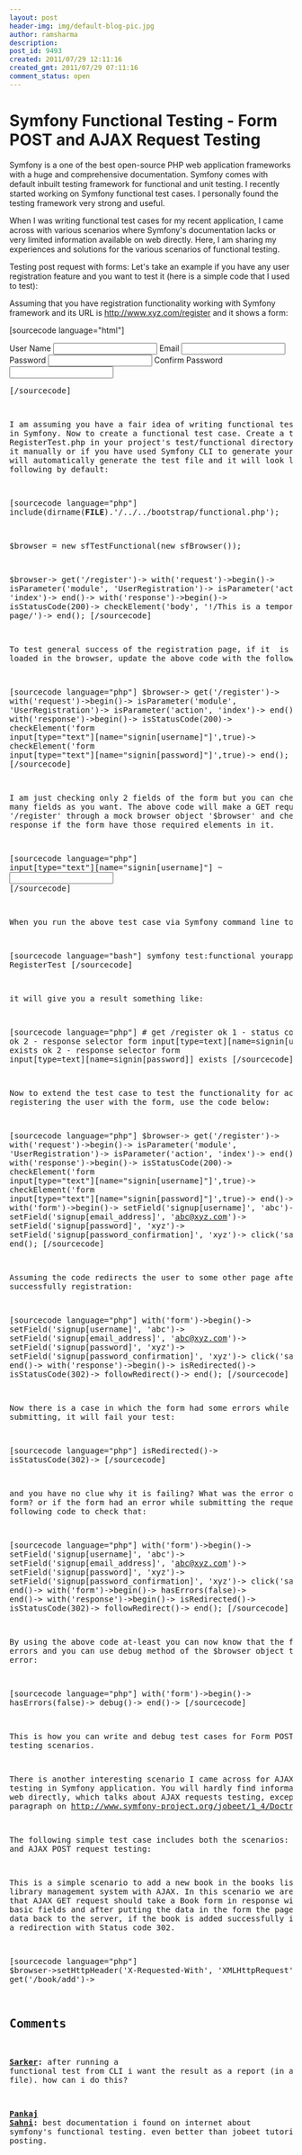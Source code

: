 ```yaml
---
layout: post
header-img: img/default-blog-pic.jpg
author: ramsharma
description: 
post_id: 9493
created: 2011/07/29 12:11:16
created_gmt: 2011/07/29 07:11:16
comment_status: open
---
```


# Symfony Functional Testing - Form POST and AJAX Request Testing

Symfony is a one of the best open-source PHP web application frameworks with a huge and comprehensive documentation. Symfony comes with default inbuilt testing framework for functional and unit testing. I recently started working on Symfony functional test cases. I personally found the testing framework very strong and useful.

When I was writing functional test cases for my recent application, I came across with various scenarios where Symfony's documentation lacks or very limited information available on web directly. Here, I am sharing my experiences and solutions for the various scenarios of functional testing.

Testing post request with forms: Let's take an example if you have any user registration feature and you want to test it (here is a simple code that I used to test):

Assuming that you have registration functionality working with Symfony framework and its URL is http://www.xyz.com/register and it shows a form:

[sourcecode language="html"] <form action="/register" method="post" > <tr> <th><label for="signup_username">User Name</label></th> <td><input type="text" name="signup[username]" id="signup_username" /></td> </tr> <tr> <th><label for="signup_email">Email</label></th> <td><input type="text" name="signup[email]" id="signup_email" /></td> </tr> <tr> <th><label for="signup_password">Password</label></th> <td><input type="password" name="signup[password]" id="signup_password" /></td> </tr> <tr> <th><label for="signup_password_confirmation">Confirm Password</label></th> <td><input type="password" name="signup[password_confirmation]" id="signup_password_confirmation" /></td> </tr> </form> <pre>[/sourcecode]

I am assuming you have a fair idea of writing functional test cases in Symfony. Now to create a functional test case. Create a test file RegisterTest.php in your project's test/functional directory, you can do it manually or if you have used Symfony CLI to generate your module, it will automatically generate the test file and it will look like the following by default:

[sourcecode language="php"] include(dirname(**FILE**).'/../../bootstrap/functional.php');

$browser = new sfTestFunctional(new sfBrowser());

$browser-> get('/register')-> with('request')->begin()-> isParameter('module', 'UserRegistration')-> isParameter('action', 'index')-> end()-> with('response')->begin()-> isStatusCode(200)-> checkElement('body', '!/This is a temporary page/')-> end(); [/sourcecode]

To test general success of the registration page, if it  is properly loaded in the browser, update the above code with the following:

[sourcecode language="php"] $browser-> get('/register')-> with('request')->begin()-> isParameter('module', 'UserRegistration')-> isParameter('action', 'index')-> end()-> with('response')->begin()-> isStatusCode(200)-> checkElement('form input[type="text"][name="signin[username]"]',true)-> checkElement('form input[type="text"][name="signin[password]"]',true)-> end(); [/sourcecode]

I am just checking only 2 fields of the form but you can check as many fields as you want. The above code will make a GET request to '/register' through a mock browser object '$browser' and check the response if the form have those required elements in it.

[sourcecode language="php"] input[type="text"][name="signin[username]"] ~ <input type="text" name="signup[username]" id="signup_username" /> [/sourcecode]

When you run the above test case via Symfony command line tool:

[sourcecode language="bash"] symfony test:functional yourapp RegisterTest [/sourcecode]

it will give you a result something like:

[sourcecode language="php"] # get /register ok 1 - status code is 200 ok 2 - response selector form input[type=text][name=signin[username]] exists ok 2 - response selector form input[type=text][name=signin[password]] exists [/sourcecode]

Now to extend the test case to test the functionality for actually registering the user with the form, use the code below:

[sourcecode language="php"] $browser-> get('/register')-> with('request')->begin()-> isParameter('module', 'UserRegistration')-> isParameter('action', 'index')-> end()-> with('response')->begin()-> isStatusCode(200)-> checkElement('form input[type="text"][name="signin[username]"]',true)-> checkElement('form input[type="text"][name="signin[password]"]',true)-> end()-> with('form')->begin()-> setField('signup[username]', 'abc')-> setField('signup[email_address]', 'abc@xyz.com')-> setField('signup[password]', 'xyz')-> setField('signup[password_confirmation]', 'xyz')-> click('save')-> end(); [/sourcecode]

Assuming the code redirects the user to some other page after successfully registration:

[sourcecode language="php"] with('form')->begin()-> setField('signup[username]', 'abc')-> setField('signup[email_address]', 'abc@xyz.com')-> setField('signup[password]', 'xyz')-> setField('signup[password_confirmation]', 'xyz')-> click('save')-> end()-> with('response')->begin()-> isRedirected()-> isStatusCode(302)-> followRedirect()-> end(); [/sourcecode]

Now there is a case in which the form had some errors while submitting, it will fail your test:

[sourcecode language="php"] isRedirected()-> isStatusCode(302)-> [/sourcecode]

and you have no clue why it is failing? What was the error on the form? or if the form had an error while submitting the request. Use the following code to check that:

[sourcecode language="php"] with('form')->begin()-> setField('signup[username]', 'abc')-> setField('signup[email_address]', 'abc@xyz.com')-> setField('signup[password]', 'xyz')-> setField('signup[password_confirmation]', 'xyz')-> click('save')-> end()-> with('form')->begin()-> hasErrors(false)-> end()-> with('response')->begin()-> isRedirected()-> isStatusCode(302)-> followRedirect()-> end(); [/sourcecode]

By using the above code at-least you can now know that the form had errors and you can use debug method of the $browser object to debug that error:

[sourcecode language="php"] with('form')->begin()-> hasErrors(false)-> debug()-> end()-> [/sourcecode]

This is how you can write and debug test cases for Form POST request testing scenarios.

There is another interesting scenario I came across for AJAX request testing in Symfony application. You will hardly find information on the web directly, which talks about AJAX requests testing, except a small paragraph on <http://www.symfony-project.org/jobeet/1_4/Doctrine/en/18>

The following simple test case includes both the scenarios: AJAX GET and AJAX POST request testing:

This is a simple scenario to add a new book in the books list in a library management system with AJAX. In this scenario we are testing that AJAX GET request should take a Book form in response with some basic fields and after putting the data in the form the page posts the data back to the server, if the book is added successfully it will send a redirection with Status code 302.

[sourcecode language="php"] $browser->setHttpHeader('X-Requested-With', 'XMLHttpRequest')-> get('/book/add')->

## Comments

**[Sarker](#8945 "2012-06-04 09:22:00"):** after running a functional test from CLI i want the result as a report (in a txt or word file). how can i do this?

**[Pankaj Sahni](#6834 "2012-01-11 15:33:34"):** best documentation i found on internet about symfony's functional testing. even better than jobeet tutorial. keep posting.

